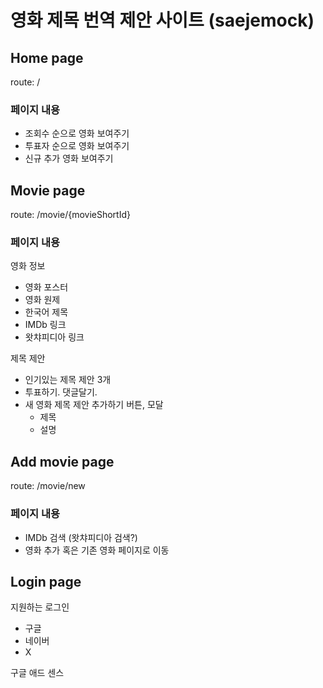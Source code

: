 # 영화 제목 번역 제안 사이트 (saejemock)

## Home page
route: /

### 페이지 내용
- 조회수 순으로 영화 보여주기
- 투표자 순으로 영화 보여주기
- 신규 추가 영화 보여주기

## Movie page
route: /movie/{movieShortId}

### 페이지 내용
영화 정보
- 영화 포스터
- 영화 원제
- 한국어 제목
- IMDb 링크
- 왓챠피디아 링크

제목 제안
* 인기있는 제목 제안 3개
* 투표하기. 댓글달기.
* 새 영화 제목 제안 추가하기 버튼, 모달
  * 제목
  * 설명

## Add movie page
route: /movie/new

### 페이지 내용
* IMDb 검색 (왓챠피디아 검색?)
* 영화 추가 혹은 기존 영화 페이지로 이동

## Login page
지원하는 로그인
* 구글
* 네이버
* X

구글 애드 센스
